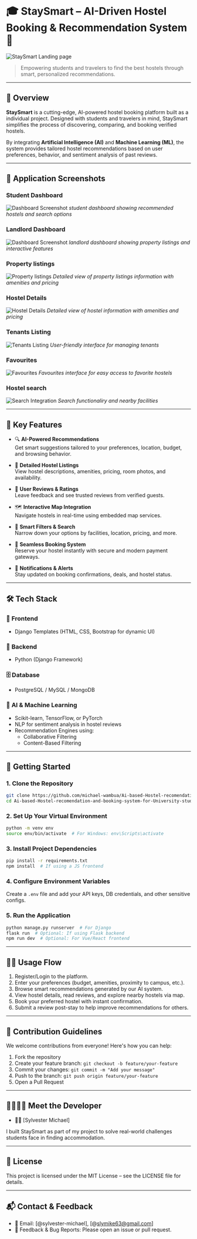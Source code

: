 # 🎓 StaySmart – AI-Driven Hostel Booking & Recommendation System 🏡

![StaySmart Landing page](/static/screenshots/landingpage.png "Landing Page")

> Empowering students and travelers to find the best hostels through smart, personalized recommendations.

---

## 🧠 Overview

**StaySmart** is a cutting-edge, AI-powered hostel booking platform built as a individual project. Designed with students and travelers in mind, StaySmart simplifies the process of discovering, comparing, and booking verified hostels.

By integrating **Artificial Intelligence (AI)** and **Machine Learning (ML)**, the system provides tailored hostel recommendations based on user preferences, behavior, and sentiment analysis of past reviews.

---

## 📸 Application Screenshots

### Student Dashboard

![Dashboard Screenshot](/static/screenshots/student-dashboard.png "Student Dashboard")
_student dashboard showing recommended hostels and search options_

### Landlord Dashboard

![Dashboard Screenshot](/static/screenshots/landlord-dashboard.png "landlord Dashboard")
_landlord dashboard showing property listings and interactive features_

### Property listings

![Property listings](/static/screenshots/property-listings.png "Property listings Page")
_Detailed view of property listings information with amenities and pricing_

### Hostel Details

![Hostel Details](/static/screenshots/hostel-detail.png "Hostel Details Page")
_Detailed view of hostel information with amenities and pricing_

### Tenants Listing

![Tenants Listing](/static/screenshots/tenants-list.png "Tenants Listing Page")
_User-friendly interface for managing tenants_

### Favourites

![Favourites](/static/screenshots/favourites.png "Favourites Interface")
_Favourites interface for easy access to favorite hostels_

### Hostel search

![Search Integration](/static/screenshots/search-feature.png "Interactive Map")
_Search functionaliry and nearby facilities_

---

## 🌟 Key Features

- 🔍 **AI-Powered Recommendations**  
  Get smart suggestions tailored to your preferences, location, budget, and browsing behavior.

- 🏨 **Detailed Hostel Listings**  
  View hostel descriptions, amenities, pricing, room photos, and availability.

- 📝 **User Reviews & Ratings**  
  Leave feedback and see trusted reviews from verified guests.

- 🗺️ **Interactive Map Integration**  
  Navigate hostels in real-time using embedded map services.

- 🎯 **Smart Filters & Search**  
  Narrow down your options by facilities, location, pricing, and more.

- 📆 **Seamless Booking System**  
  Reserve your hostel instantly with secure and modern payment gateways.

- 📢 **Notifications & Alerts**  
  Stay updated on booking confirmations, deals, and hostel status.

---

## 🛠️ Tech Stack

### 🔧 **Frontend**

- Django Templates (HTML, CSS, Bootstrap for dynamic UI)

### 🧪 **Backend**

- Python (Django Framework)

### 🗄️ **Database**

- PostgreSQL / MySQL / MongoDB

### 🤖 **AI & Machine Learning**

- Scikit-learn, TensorFlow, or PyTorch
- NLP for sentiment analysis in hostel reviews
- Recommendation Engines using:
  - Collaborative Filtering
  - Content-Based Filtering

---

## 🚀 Getting Started

### 1. Clone the Repository

```bash
git clone https://github.com/michael-wambua/Ai-based-Hostel-recomendation-and-booking-system-for-University-students.git
cd Ai-based-Hostel-recomendation-and-booking-system-for-University-students
```

### 2. Set Up Your Virtual Environment

```bash
python -m venv env
source env/bin/activate  # For Windows: env\Scripts\activate
```

### 3. Install Project Dependencies

```bash
pip install -r requirements.txt
npm install  # If using a JS frontend
```

### 4. Configure Environment Variables

Create a `.env` file and add your API keys, DB credentials, and other sensitive configs.

### 5. Run the Application

```bash
python manage.py runserver  # For Django
flask run  # Optional: If using Flask backend
npm run dev  # Optional: For Vue/React frontend
```

---

## 🧑‍💻 Usage Flow

1. Register/Login to the platform.
2. Enter your preferences (budget, amenities, proximity to campus, etc.).
3. Browse smart recommendations generated by our AI system.
4. View hostel details, read reviews, and explore nearby hostels via map.
5. Book your preferred hostel with instant confirmation.
6. Submit a review post-stay to help improve recommendations for others.

---

## 🤝 Contribution Guidelines

We welcome contributions from everyone! Here's how you can help:

1. Fork the repository
2. Create your feature branch: `git checkout -b feature/your-feature`
3. Commit your changes: `git commit -m "Add your message"`
4. Push to the branch: `git push origin feature/your-feature`
5. Open a Pull Request

---

## 👨‍👩‍👧‍👦 Meet the Developer

- 👩‍💻 [Sylvester Michael]

I built StaySmart as part of my project to solve real-world challenges students face in finding accommodation.

---

## 📜 License

This project is licensed under the MIT License – see the LICENSE file for details.

---

## 📬 Contact & Feedback

- 📧 Email: [@sylvester-michael], [@slymike63@gmail.com]
- 💬 Feedback & Bug Reports: Please open an issue or pull request.
